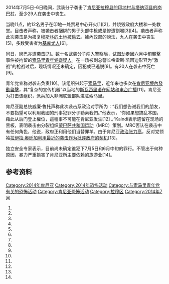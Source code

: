 2014年7月5日-6日晚间，武装分子袭击了[肯尼亚](../Page/肯尼亚.md "wikilink")[拉穆县的印地村与](https://zh.wikipedia.org/wiki/拉穆郡 "wikilink")[塔纳河县的岗巴村](https://zh.wikipedia.org/wiki/塔納河郡 "wikilink")，至少29人在袭击中丧生。

当晚11点，約12名男子在印地一处贸易中心开火\[1\]\[2\]，并烧毁政府大楼和一处教堂。目击者声称，被袭击者捆绑的男子头部中枪或是惨遭割喉\[3\]\[4\]。袭击者声称此次袭击是为报复[穆斯林的土地被偷去](../Page/穆斯林.md "wikilink")。據內政部的說法，九人在袭击中丧生\[5\]，多数受害者为[基库尤人](https://zh.wikipedia.org/wiki/基库尤人 "wikilink")\[6\]。

同日，岗巴亦遭袭击\[7\]。数十名武装分子闯入警察局，试图劫走因六月中旬襲擊事件被拘留的[索马里青年党嫌疑人](https://zh.wikipedia.org/wiki/索马里青年党 "wikilink")。在一场被副总警长格雷斯·凯因迪形容为“激战”的枪战过后，现场情况还未确定，囚犯或已逃脱\[8\]。有20人在袭击中死亡\[9\]。

青年党宣称对袭击负责\[10\]。该组织兴起于[索马里](../Page/索马里.md "wikilink")，近年来也多次在[肯尼亚境內發動襲擊](../Page/肯尼亚.md "wikilink")，其“复杂的宣传机器”以当地的[斯瓦西里语在网站和电台广播](https://zh.wikipedia.org/wiki/斯瓦西里语 "wikilink")\[11\]。肯尼亚为打击该组织，派兵加入非洲联盟部队进驻索马里。

肯尼亚副总统威廉·鲁托声称此次袭击系政治对手所为：“我们想告诫我们的朋友，不要指望可以利用我國的刑事犯罪分子勒索我們。”他表示，“你如果想搞乱本国，藉此从后门登上權位，這種事不可能在肯尼亚发生\[12\]
。”Kaindi表示遗留在现场的黑板，表明袭击由分裂组织[蒙巴萨共和国运动](../Page/蒙巴萨.md "wikilink")（MRC）策划。MRC否认在袭击中有任何角色，他说，政府正利用他们当替罪羊。由于肯尼亚[政治张力高](https://zh.wikipedia.org/wiki/政治张力 "wikilink")，反对党领袖[拉伊拉·奥廷加利用最近的袭击作为批评政府的契机](../Page/拉伊拉·奥廷加.md "wikilink")\[13\]。

独立安全专家表示，目前尚未确定谁犯下7月5日和6月中旬的罪行。不管出于何种原因，暴力严重损害了肯尼亚所主要依赖的旅游业\[14\]。

## 参考资料

[Category:2014年肯尼亚](https://zh.wikipedia.org/wiki/Category:2014年肯尼亚 "wikilink")
[Category:2014年恐怖活动](https://zh.wikipedia.org/wiki/Category:2014年恐怖活动 "wikilink")
[Category:与索马里青年党有关的恐怖活动](https://zh.wikipedia.org/wiki/Category:与索马里青年党有关的恐怖活动 "wikilink")
[Category:肯尼亚恐怖活动](https://zh.wikipedia.org/wiki/Category:肯尼亚恐怖活动 "wikilink")
[Category:拉穆区](https://zh.wikipedia.org/wiki/Category:拉穆区 "wikilink")
[Category:2014年7月](https://zh.wikipedia.org/wiki/Category:2014年7月 "wikilink")

1.
2.
3.
4.
5.

6.

7.
8.
9.
10.
11.

12.
13.
14.